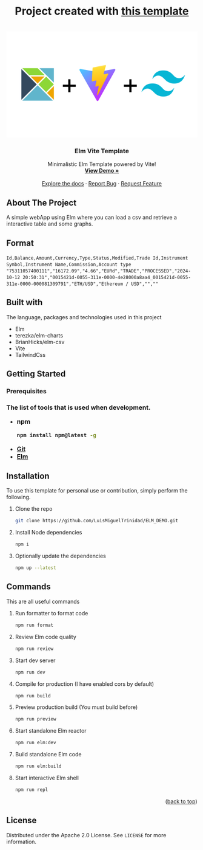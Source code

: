 <a name="readme-top"></a>

<h1 align="center">Project created with <a href="https://github.com/data-miner00/elm-vite-template">this template</a></h1>

<!-- PROJECT LOGO -->
<br />
<div align="center">
  <a href="/">
    <img src="public/assets/elm-vite-tailwind.png" />
  </a>

  <h3 align="center">Elm Vite Template</h3>

  <p align="center">
    Minimalistic Elm Template powered by Vite!
    <br />
    <a href="https://elm-vite-template.vercel.app"><strong>View Demo »</strong></a>
    <br />
    <br />
    <a href="https://github.com/data-miner00/elm-vite-template">Explore the docs</a>
    ·
    <a href="https://github.com/data-miner00/elm-vite-template/issues">Report Bug</a>
    ·
    <a href="https://github.com/data-miner00/elm-vite-template/issues">Request Feature</a>
  </p>
</div>

<!-- ABOUT THE PROJECT -->

<h2>About The Project</h2>

A simple webApp using Elm where you can load a csv and retrieve a interactive table and some graphs.
<br>
<h2>Format</h2>
<code>Id,Balance,Amount,Currency,Type,Status,Modified,Trade Id,Instrument Symbol,Instrument Name,Commission,Account type</code>
<br>
<code>"75311057400111","16172.09","4.66","EURd","TRADE","PROCESSED","2024-10-12 20:50:31","0015421d-0055-311e-0000-4e28000a8aa4_0015421d-0055-311e-0000-000081309791","ETH/USD","Ethereum / USD","",""</code>

<h2>Built with</h2>
The language, packages and technologies used in this project
<ul>
  <li>Elm</li>
  <li>terezka/elm-charts</li>
  <li>BrianHicks/elm-csv</li>
  <li>Vite</li>
  <li>TailwindCss</li>
</ul>


<!-- GETTING STARTED -->

<h2>Getting Started</p2>

<h3>Prerequisites<h3>

The list of tools that is used when development.

- npm
  ```sh
  npm install npm@latest -g
  ```
- [Git](https://git-scm.com/downloads)
- [Elm](https://elm-lang.org/)

<h2>Installation</h2>

To use this template for personal use or contribution, simply perform the following.

1. Clone the repo
   ```sh
   git clone https://github.com/LuisMiguelTrinidad/ELM_DEMO.git
   ```
2. Install Node dependencies
   ```sh
   npm i
   ```
3. Optionally update the dependencies
   ```sh
   npm up --latest
   ```
<h2>Commands</h2>
This are all useful commands

1. Run formatter to format code
   ```sh
   npm run format
   ```
2. Review Elm code quality
   ```sh
   npm run review
   ```
3. Start dev server
   ```sh
   npm run dev
   ```
4. Compile for production (I have enabled cors by default)
   ```sh
   npm run build
   ```
5. Preview production build (You must build before)
   ```sh
   npm run preview 
   ```
6. Start standalone Elm reactor
    ```sh
    npm run elm:dev
    ```
7. Build standalone Elm code
    ```sh
    npm run elm:build
    ```
8. Start interactive Elm shell
    ```sh
    npm run repl
    ```

<p align="right">(<a href="#readme-top">back to top</a>)</p>

<h2>License</h2>

Distributed under the Apache 2.0 License. See `LICENSE` for more information.


